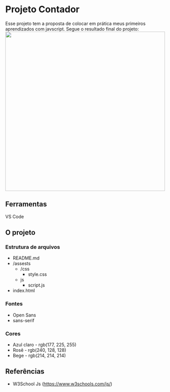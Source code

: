 # Projeto Contador

Esse projeto tem a proposta de colocar em prática meus primeiros aprendizados com javscript. Segue o resultado final do projeto: <br>
<img src="https://user-images.githubusercontent.com/97403639/179322687-da8f60b5-e14b-4fab-8c41-02af49af3ae2.png" width="500px">

## Ferramentas

VS Code

## O projeto

### Estrutura de arquivos

- README.md
- /assests
    - /css
        - style.css
    - js
        - script.js
- index.html

### Fontes

- Open Sans
- sans-serif

### Cores

- Azul claro - rgb(177, 225, 255)
- Rosê - rgb(240, 128, 128)
- Bege - rgb(214, 214, 214)

## Referências

- W3School Js (https://www.w3schools.com/js/)